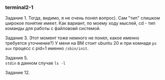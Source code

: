 ### terminal2-1

Задание 1. 
Тогда, видимо, я не очень понял вопрос). Сам "тип" слишком широкое понятие имеет. Как вариант, по моему ходу мыслей, cd - тип команды для работы с файлововй системой.  

Задание 3. 
Этот момент тоже немного не понял, какое именно требуется уточнение?) У меня на ВМ стоит ubuntu 20 и при комнаде `ps aux` процесс с pid=1 именно `/sbin/init`.  

Задание 5.    
`stdin` в данном случае `ls -l`  

Задание 12.  
